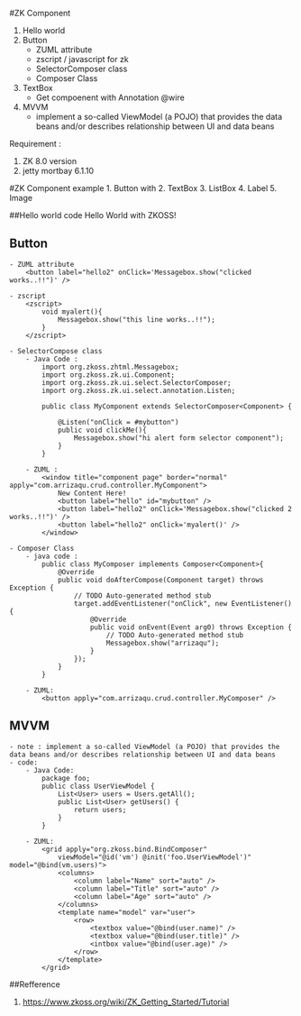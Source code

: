 #ZK Component
1. Hello world 
2. Button
	- ZUML attribute 
	- zscript / javascript for zk
	- SelectorComposer class
	- Composer Class
3. TextBox
	- Get compoenent with Annotation @wire
4. MVVM
	- implement a so-called ViewModel (a POJO) that provides the data beans and/or describes relationship between UI and data beans



Requirement : 
1. ZK 8.0 version
2. jetty mortbay 6.1.10

#ZK Component example
	 1. Button with 
	 2. TextBox
	 3. ListBox
	 4. Label
	 5. Image
	 
##Hello world 
	code 
		<window title="My First ZK Application" border="normal">
		   Hello World with ZKOSS!
		</window>
	 
## Button 
	- ZUML attribute 
		<button label="hello2" onClick='Messagebox.show("clicked works..!!")' />

	- zscript 
		<zscript>
			void myalert(){
				Messagebox.show("this line works..!!");
			}
		</zscript>
		
	- SelectorCompose class
		- Java Code :
			import org.zkoss.zhtml.Messagebox;
			import org.zkoss.zk.ui.Component;
			import org.zkoss.zk.ui.select.SelectorComposer;
			import org.zkoss.zk.ui.select.annotation.Listen;

			public class MyComponent extends SelectorComposer<Component> {

				@Listen("onClick = #mybutton")
				public void clickMe(){
					Messagebox.show("hi alert form selector component");
				}
			}
			
		- ZUML :
			<window title="component page" border="normal" apply="com.arrizaqu.crud.controller.MyComponent">
				New Content Here!
				<button label="hello" id="mybutton" />
				<button label="hello2" onClick='Messagebox.show("clicked 2 works..!!")' />
				<button label="hello2" onClick='myalert()' />
			</window>
			
	- Composer Class
		- java code :
			public class MyComposer implements Composer<Component>{
				@Override
				public void doAfterCompose(Component target) throws Exception {
					// TODO Auto-generated method stub
					target.addEventListener("onClick", new EventListener() {
						@Override
						public void onEvent(Event arg0) throws Exception {
							// TODO Auto-generated method stub
							Messagebox.show("arrizaqu");
						}
					});
				}
			}
			
		- ZUML: 
			<button apply="com.arrizaqu.crud.controller.MyComposer" />

## MVVM 
	- note : implement a so-called ViewModel (a POJO) that provides the data beans and/or describes relationship between UI and data beans
	- code: 
		- Java Code:
			package foo;
			public class UserViewModel {   
				List<User> users = Users.getAll();
				public List<User> getUsers() {
					return users;
				}
			}
			
		- ZUML:
			<grid apply="org.zkoss.bind.BindComposer"
				viewModel="@id('vm') @init('foo.UserViewModel')" model="@bind(vm.users)">
				<columns>
					<column label="Name" sort="auto" />
					<column label="Title" sort="auto" />
					<column label="Age" sort="auto" />
				</columns>
				<template name="model" var="user">
					<row>
						<textbox value="@bind(user.name)" />
						<textbox value="@bind(user.title)" />
						<intbox value="@bind(user.age)" />
					</row>
				</template>
			</grid>
##Refference 
1. https://www.zkoss.org/wiki/ZK_Getting_Started/Tutorial